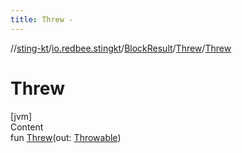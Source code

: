 ```yaml
---
title: Threw -
---
```

//[sting-kt](../../../index.md)/[io.redbee.stingkt](../../index.md)/[BlockResult](../index.md)/[Threw](index.md)/[Threw](-threw.md)



# Threw  
[jvm]  
Content  
fun [Threw](-threw.md)(out: [Throwable](https://kotlinlang.org/api/latest/jvm/stdlib/kotlin/-throwable/index.html))  



